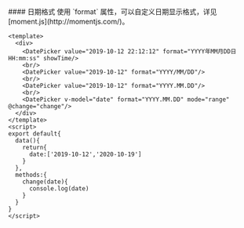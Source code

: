 <cn>
#### 日期格式
使用 `format` 属性，可以自定义日期显示格式，详见  [moment.js](http://momentjs.com/)。
</cn>

```tpl
<template>
  <div>
    <DatePicker value="2019-10-12 22:12:12" format="YYYY年MM月DD日 HH:mm:ss" showTime/>
    <br/>
    <DatePicker value="2019-10-12" format="YYYY/MM/DD"/>
    <br/>
    <DatePicker value="2019-10-12" format="YYYY.MM.DD"/>
    <br/>
    <DatePicker v-model="date" format="YYYY.MM.DD" mode="range" @change="change"/>
  </div>
</template>
<script>
export default{
  data(){
    return{
      date:['2019-10-12','2020-10-19']
    }
  },
  methods:{
    change(date){
      console.log(date)
    }
  }
}
</script>
```